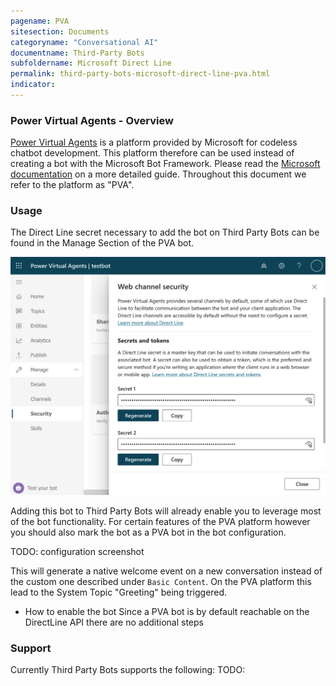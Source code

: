 ```yaml
---
pagename: PVA
sitesection: Documents
categoryname: "Conversational AI"
documentname: Third-Party Bots
subfoldername: Microsoft Direct Line
permalink: third-party-bots-microsoft-direct-line-pva.html
indicator:
---
```


### Power Virtual Agents - Overview

[Power Virtual Agents](https://powervirtualagents.microsoft.com) is a platform provided by Microsoft for codeless 
chatbot development.
This platform therefore can be used instead of creating a bot with the Microsoft Bot Framework.
Please read the 
[Microsoft documentation](https://docs.microsoft.com/en-us/power-virtual-agents/fundamentals-what-is-power-virtual-agents) 
on a more detailed guide.
Throughout this document we refer to the platform as "PVA".

### Usage
The Direct Line secret necessary to add the bot on Third Party Bots can be found in the Manage Section of the PVA bot.

<img class="fancyimage" style="width:600px" src="img/ThirdPartyBots/microsoft-secret-pva.png">

Adding this bot to Third Party Bots will already enable you to leverage most of the bot functionality.
For certain features of the PVA platform however you should also mark the bot as a PVA bot in the bot configuration.

TODO: configuration screenshot

This will generate a native welcome event on a new conversation instead of the custom one described under 
`Basic Content`. On the PVA platform this lead to the System Topic "Greeting" being triggered.

* How to enable the bot
Since a PVA bot is by default reachable on the DirectLine API there are no additional steps 

### Support

Currently Third Party Bots supports the following:
TODO:

